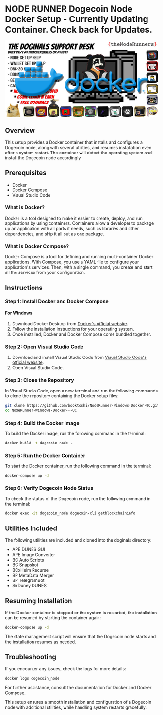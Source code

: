 
# NODE RUNNER Dogecoin Node Docker Setup - Currently Updating Container. Check back for Updates.

![Node Runners](images/docker.png)

## Overview

This setup provides a Docker container that installs and configures a Dogecoin node, along with several utilities, and resumes installation even after a system restart. The container will detect the operating system and install the Dogecoin node accordingly.

## Prerequisites

- Docker
- Docker Compose
- Visual Studio Code

### What is Docker?

Docker is a tool designed to make it easier to create, deploy, and run applications by using containers. Containers allow a developer to package up an application with all parts it needs, such as libraries and other dependencies, and ship it all out as one package.

### What is Docker Compose?

Docker Compose is a tool for defining and running multi-container Docker applications. With Compose, you use a YAML file to configure your application's services. Then, with a single command, you create and start all the services from your configuration.

## Instructions

### Step 1: Install Docker and Docker Compose

#### For Windows:

1. Download Docker Desktop from [Docker's official website](https://www.docker.com/products/docker-desktop).
2. Follow the installation instructions for your operating system.
3. Once installed, Docker and Docker Compose come bundled together.

### Step 2: Open Visual Studio Code

1. Download and install Visual Studio Code from [Visual Studio Code's official website](https://code.visualstudio.com/).
2. Open Visual Studio Code.

### Step 3: Clone the Repository

In Visual Studio Code, open a new terminal and run the following commands to clone the repository containing the Docker setup files:

```sh
git clone https://github.com/booktoshi/NodeRunner-Windows-Docker-UC.git
cd NodeRunner-Windows-Docker---UC
```

### Step 4: Build the Docker Image

To build the Docker image, run the following command in the terminal:

```sh
docker build -t dogecoin-node .
```

### Step 5: Run the Docker Container

To start the Docker container, run the following command in the terminal:

```sh
docker-compose up -d
```

### Step 6: Verify Dogecoin Node Status

To check the status of the Dogecoin node, run the following command in the terminal:

```sh
docker exec -it dogecoin_node dogecoin-cli getblockchaininfo
```

## Utilities Included

The following utilities are included and cloned into the doginals directory:

- APE DUNES GUI
- APE Image Converter
- BC Auto Scripts
- BC Snapshot
- BCxHeim Recurse
- BP MetaData Merger
- BP TelegramBot
- SirDuney DUNES

## Resuming Installation

If the Docker container is stopped or the system is restarted, the installation can be resumed by starting the container again:

```sh
docker-compose up -d
```

The state management script will ensure that the Dogecoin node starts and the installation resumes as needed.

## Troubleshooting

If you encounter any issues, check the logs for more details:

```sh
docker logs dogecoin_node
```

For further assistance, consult the documentation for Docker and Docker Compose.

This setup ensures a smooth installation and configuration of a Dogecoin node with additional utilities, while handling system restarts gracefully.
